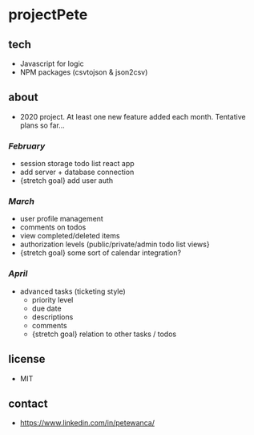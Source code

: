# projectPete

## tech
- Javascript for logic
- NPM packages (csvtojson & json2csv)

## about
- 2020 project. At least one new feature added each month. Tentative plans so far...

### *February*
- session storage todo list react app
- add server + database connection
- {stretch goal} add user auth

### *March*
- user profile management
- comments on todos
- view completed/deleted items
- authorization levels (public/private/admin todo list views}
- {stretch goal} some sort of calendar integration?

### *April*
- advanced tasks (ticketing style)
    - priority level
    - due date
    - descriptions
    - comments
    - {stretch goal} relation to other tasks / todos

## license 
- MIT

## contact
- https://www.linkedin.com/in/petewanca/